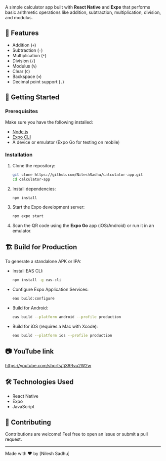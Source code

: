 A simple calculator app built with **React Native** and **Expo** that performs basic arithmetic operations like addition, subtraction, multiplication, division, and modulus.

## 📱 Features
- Addition (`+`)
- Subtraction (`-`)
- Multiplication (`*`)
- Division (`/`)
- Modulus (`%`)
- Clear (`C`)
- Backspace (`⌫`)
- Decimal point support (`.`)

## 🚀 Getting Started

### Prerequisites
Make sure you have the following installed:
- [Node.js](https://nodejs.org/)
- [Expo CLI](https://docs.expo.dev/get-started/installation/)
- A device or emulator (Expo Go for testing on mobile)

### Installation
1. Clone the repository:
   ```sh
   git clone https://github.com/NileshSadhu/calculator-app.git
   cd calculator-app
   ```
2. Install dependencies:
   ```sh
   npm install
   ```
3. Start the Expo development server:
   ```sh
   npx expo start
   ```
4. Scan the QR code using the **Expo Go** app (iOS/Android) or run it in an emulator.

## 🏗️ Build for Production
To generate a standalone APK or IPA:
- Install EAS CLI:
  ```sh
  npm install -g eas-cli
  ```
- Configure Expo Application Services:
  ```sh
  eas build:configure
  ```
- Build for Android:
  ```sh
  eas build --platform android --profile production
  ```
- Build for iOS (requires a Mac with Xcode):
  ```sh
  eas build --platform ios --profile production
  ```

## 📷 YouTube link
https://youtube.com/shorts/tj39Rvu2W2w

## 🛠 Technologies Used
- React Native
- Expo
- JavaScript

## 🤝 Contributing
Contributions are welcome! Feel free to open an issue or submit a pull request.

---
Made with ❤️ by [Nilesh Sadhu]
